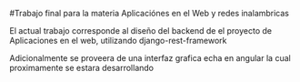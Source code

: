 #Trabajo final para la materia Aplicaciónes en el Web y redes inalambricas


El actual trabajo corresponde al diseño del backend de el proyecto de Aplicaciones en el web, utilizando django-rest-framework

Adicionalmente se proveera de una interfaz grafica echa en angular la cual proximamente
se estara desarrollando

